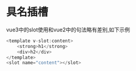 # 具名插槽

vue3中的slot使用和vue2中的句法略有差别,如下示例

```javascript
<template v-slot:content>
    <strong>h1</strong>
	<div>h2</div>
</template>
<slot name="content"></slot>
```

